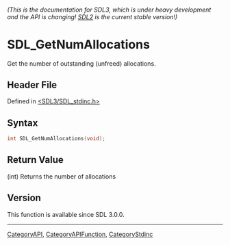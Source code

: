 ###### (This is the documentation for SDL3, which is under heavy development and the API is changing! [SDL2](https://wiki.libsdl.org/SDL2/) is the current stable version!)
# SDL_GetNumAllocations

Get the number of outstanding (unfreed) allocations.

## Header File

Defined in [<SDL3/SDL_stdinc.h>](https://github.com/libsdl-org/SDL/blob/main/include/SDL3/SDL_stdinc.h)

## Syntax

```c
int SDL_GetNumAllocations(void);
```

## Return Value

(int) Returns the number of allocations

## Version

This function is available since SDL 3.0.0.

----
[CategoryAPI](CategoryAPI), [CategoryAPIFunction](CategoryAPIFunction), [CategoryStdinc](CategoryStdinc)

